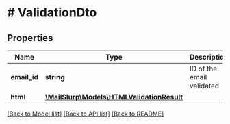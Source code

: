 # # ValidationDto

## Properties

Name | Type | Description | Notes
------------ | ------------- | ------------- | -------------
**email_id** | **string** | ID of the email validated |
**html** | [**\MailSlurp\Models\HTMLValidationResult**](HTMLValidationResult) |  |

[[Back to Model list]](../../README#models) [[Back to API list]](../../README#endpoints) [[Back to README]](../../README)
